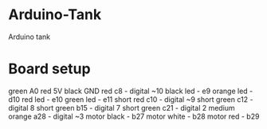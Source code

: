 # Arduino-Tank
Arduino tank

# Board setup
green A0
red 5V
black GND
red c8 - digital ~10
black led - e9
orange led -  d10 
red led - e10
green led - e11
short red c10 - digital ~9
short green c12 - digital 8
short green b15 - digital 7
short green c21 - digital 2
medium orange a28 - digital ~3
motor black - b27
motor white - b28
motor red - b29
